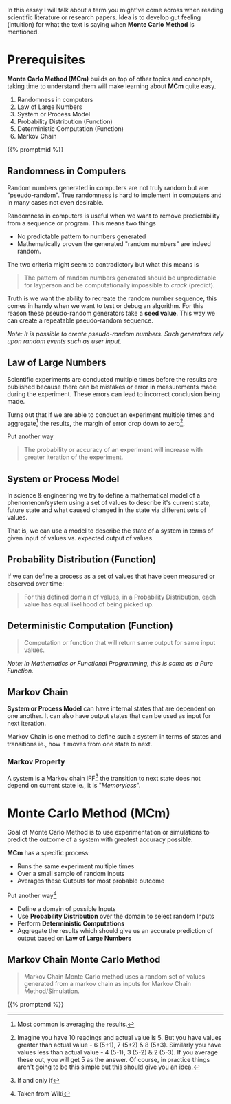 <!--
.. title: Monte Carlo Method
.. slug: monte-carlo-method
.. date: 2021-02-03 22:51:04 UTC+01:00
.. tags: Probability, Computer Science
.. category: 
.. link: 
.. description: Ever wondering what is meant by Markov Chain & Monte Carlo methods? In this post, I take a quick look at these two topics.
.. type: text
-->

In this essay I will talk about a term you might've come across when reading scientific literature or research papers. Idea is to develop gut feeling (intuition) for what the text is saying when **Monte Carlo Method** is mentioned.

# Prerequisites

**Monte Carlo Method (MCm)** builds on top of other topics and concepts, taking time to understand them will make learning about **MCm** quite easy.

1. Randomness in computers
2. Law of Large Numbers
3. System or Process Model
4. Probability Distribution (Function)
5. Deterministic Computation (Function)
6. Markov Chain

{{% promptmid %}}

## Randomness in Computers

Random numbers generated in computers are not truly random but are "pseudo-random". True randomness is hard to implement in computers and in many cases not even desirable.

Randomness in computers is useful when we want to remove predictability from a sequence or program. This means two things

- No predictable pattern to numbers generated
- Mathematically proven the generated "random numbers" are indeed random.

The two criteria might seem to contradictory but what this means is

> The pattern of random numbers generated should be unpredictable for layperson and be computationally impossible to *crack* (predict).


Truth is we want the ability to recreate the random number sequence, this comes in handy when we want to test or debug an algorithm. For this reason these pseudo-random generators take a **seed value**. This way we can create a repeatable pseudo-random sequence.

*Note: It is possible to create pseudo-random numbers. Such generators rely upon random events such as user input.*

## Law of Large Numbers

Scientific experiments are conducted multiple times before the results are published because there can be mistakes or error in measurements made during the experiment. These errors can lead to incorrect conclusion being made.

Turns out that if we are able to conduct an experiment multiple times and aggregate[^1] the results, the margin of error drop down to zero[^2]. 

Put another way

> The probability or accuracy of an experiment will increase with greater iteration of the experiment.

## System or Process Model

In science & engineering we try to define a mathematical model of a phenomenon/system using a set of values to describe it's current state, future state and what caused changed in the state via different sets of values.

That is, we can use a model to describe the state of a system in terms of given input of values vs. expected output of values.

## Probability Distribution (Function)

If we can define a process as a set of values that have been measured or observed over time:

> For this defined domain of values, in a Probability Distribution, each value has equal likelihood of being picked up.

## Deterministic Computation (Function)

> Computation or function that will return same output for same input values.

_Note: In Mathematics or Functional Programming, this is same as a Pure Function._


## Markov Chain

**System or Process Model** can have internal states that are dependent on one another. It can also have output states that can be used as input for next iteration.

Markov Chain is one method to define such a system in terms of states and transitions ie., how it moves from one state to next.

### Markov Property
A system is a Markov chain IFF[^3] the transition to next state does not depend on current state ie., it is "*Memoryless*".

# Monte Carlo Method (MCm)

Goal of Monte Carlo Method is to use experimentation or simulations to predict the outcome of a system with greatest accuracy possible.

**MCm** has a specific process:

- Runs the same experiment multiple times
- Over a small sample of random inputs
- Averages these Outputs for most probable outcome

Put another way[^4] 

- Define a domain of possible Inputs
- Use **Probability Distribution** over the domain to select random Inputs
- Perform **Deterministic Computations**
- Aggregate the results which should give us an accurate prediction of output based on **Law of Large Numbers**

## Markov Chain Monte Carlo Method

> Markov Chain Monte Carlo method uses a random set of values generated from a markov chain as inputs for Markov Chain Method/Simulation.

{{% promptend %}}


[^1]: Most common is averaging the results.

[^2]: Imagine you have 10 readings and actual value is 5. But you have values greater than actual value - 6 (5+1), 7 (5+2) & 8 (5+3). Similarly you have values less than actual value - 4 (5-1), 3 (5-2) & 2 (5-3). If you average these out, you will get 5 as the answer. Of course, in practice things aren't going to be this simple but this should give you an idea.

[^3]: If and only if 

[^4]: Taken from Wiki

